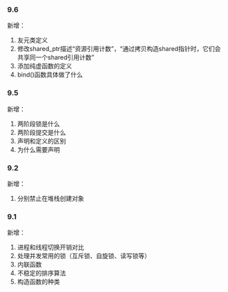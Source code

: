 ### 9.6
新增：
1. 友元类定义
2. 修改shared_ptr描述“资源引用计数”，“通过拷贝构造shared指针时，它们会共享同一个shared引用计数”
3. 添加纯虚函数的定义
4. bind()函数具体做了什么

### 9.5
新增：
1. 两阶段锁是什么
1. 两阶段提交是什么
1. 声明和定义的区别
1. 为什么需要声明

### 9.2
新增：
1. 分别禁止在堆栈创建对象

### 9.1 
新增：
1. 进程和线程切换开销对比
2. 处理并发常用的锁（互斥锁、自旋锁、读写锁等）
3. 内联函数
4. 不稳定的排序算法
5. 构造函数的种类